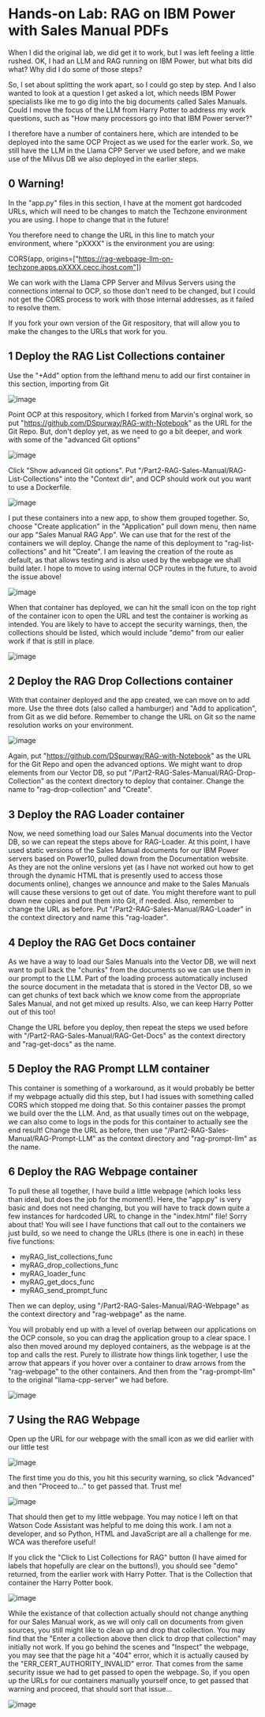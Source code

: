 # Hands-on Lab: RAG on IBM Power with Sales Manual PDFs

When I did the original lab, we did get it to work, but I was left feeling a little rushed. OK, I had an LLM and RAG running on IBM Power, but what bits did what? Why did I do some of those steps?

So, I set about splitting the work apart, so I could go step by step. And I also wanted to look at a question I get asked a lot, which needs IBM Power specialists like me to go dig into the big documents called Sales Manuals. Could I move the focus of the LLM from Harry Potter to address my work questions, such as "How many processors go into that IBM Power server?"

I therefore have a number of containers here, which are intended to be deployed into the same OCP Project as we used for the earler work. So, we still have the LLM in the Llama CPP Server we used before, and we make use of the Milvus DB we also deployed in the earlier steps.

## 0 Warning!

In the "app.py" files in this section, I have at the moment got hardcoded URLs, which will need to be changes to match the Techzone environment you are using. I hope to change that in the future!

You therefore need to change the URL in this line to match your environment, where "pXXXX" is the environment you are using:

CORS(app, origins=["https://rag-webpage-llm-on-techzone.apps.pXXXX.cecc.ihost.com"]) 

We can work with the Llama CPP Server and Milvus Servers using the connections internal to OCP, so those don't need to be changed, but I could not get the CORS process to work with those internal addresses, as it failed to resolve them.

If you fork your own version of the Git respository, that will allow you to make the changes to the URLs that work for you.

## 1 Deploy the RAG List Collections container

Use the "+Add" option from the lefthand menu to add our first container in this section, importing from Git

![image](../images/OCP-add-from-git.png)

Point OCP at this respository, which I forked from Marvin's orginal work, so put "https://github.com/DSpurway/RAG-with-Notebook" as the URL for the Git Repo. But, don't deploy yet, as we need to go a bit deeper, and work with some of the "advanced Git options"

![image](../images/DIS-RAG-with-notebook.png)

Click "Show advanced Git options". Put "/Part2-RAG-Sales-Manual/RAG-List-Collections" into the "Context dir", and OCP should work out you want to use a Dockerfile. 

![image](../images/context-dir-for-list-collections.png)

I put these containers into a new app, to show them grouped together. So, choose "Create application" in the "Application" pull down menu, then name our app "Sales Manual RAG App". We can use that for the rest of the containers we will deploy. 
Change the name of this deployment to "rag-list-collections" and hit "Create". I am leaving the creation of the route as default, as that allows testing and is also used by the webpage we shall build later. I hope to move to using internal OCP routes in the future, to avoid the issue above!

![image](../images/create-rag-list-collections-1.1.png)

When that container has deployed, we can hit the small icon on the top right of the container icon to open the URL and test the container is working as intended. You are likely to have to accept the security warnings, then, the collections should be listed, which would include "demo" from our ealier work if that is still in place.

![image](../images/test-rag-list-collections.png)

## 2 Deploy the RAG Drop Collections container

With that container deployed and the app created, we can move on to add more. Use the three dots (also called a hamburger) and "Add to application", from Git as we did before. Remember to change the URL on Git so the name resolution works on your environment. 

![image](../images/create-next-container.png)

Again, put "https://github.com/DSpurway/RAG-with-Notebook" as the URL for the Git Repo and open the advanced options. We might want to drop elements from our Vector DB, so put "/Part2-RAG-Sales-Manual/RAG-Drop-Collection" as the context directory to deploy that container. Change the name to "rag-drop-collection" and "Create".

## 3 Deploy the RAG Loader container

Now, we need something load our Sales Manual documents into the Vector DB, so we can repeat the steps above for RAG-Loader. At this point, I have used static versions of the Sales Manual documents for our IBM Power servers based on Power10, pulled down from the Documentation website. As they are not the online versions yet (as I have not worked out how to get through the dynamic HTML that is presently used to access those documents online), changes we announce and make to the Sales Manuals will cause these versions to get out of date. You might therefore want to pull down new copies and put them into Git, if needed. Also, remember to change the URL as before. Put "/Part2-RAG-Sales-Manual/RAG-Loader" in the context directory and name this "rag-loader". 

## 4 Deploy the RAG Get Docs container

As we have a way to load our Sales Manuals into the Vector DB, we will next want to pull back the "chunks" from the documents so we can use them in our prompt to the LLM. Part of the loading process automatically inclused the source document in the metadata that is stored in the Vector DB, so we can get chunks of text back which we know come from the appropriate Sales Manual, and not get mixed up results. Also, we can keep Harry Potter out of this too!

Change the URL before you deploy, then repeat the steps we used before with "/Part2-RAG-Sales-Manual/RAG-Get-Docs" as the context directory and "rag-get-docs" as the name. 

## 5 Deploy the RAG Prompt LLM container

This container is something of a workaround, as it would probably be better if my webpage actually did this step, but I had issues with something called CORS which stopped me doing that. So this container passes the prompt we build over the the LLM. And, as that usually times out on the webpage, we can also come to logs in the pods for this container to actually see the end result! Change the URL as before, then use "/Part2-RAG-Sales-Manual/RAG-Prompt-LLM" as the context directory and "rag-prompt-llm" as the name. 

## 6 Deploy the RAG Webpage container

To pull these all together, I have build a little webpage (which looks less than ideal, but does the job for the moment!). Here, the "app.py" is very basic and does not need changing, but you will have to track down quite a few instances for hardcoded URL to change in the "index.html" file! Sorry about that! You will see I have functions that call out to the containers we just build, so we need to change the URLs (there is one in each) in these five functions:

- myRAG_list_collections_func
- myRAG_drop_collections_func
- myRAG_loader_func
- myRAG_get_docs_func
- myRAG_send_prompt_func

Then we can deploy, using "/Part2-RAG-Sales-Manual/RAG-Webpage" as the context directory and "rag-webpage" as the name. 

You will probably end up with a level of overlap between our applications on the OCP console, so you can drag the application group to a clear space. I also then moved around my deployed containers, as the webpage is at the top and calls the rest. Purely to illistrate how things link together, I use the arrow that appears if you hover over a container to draw arrows from the "rag-webpage" to the other containers. And then from the "rag-prompt-llm" to the original "llama-cpp-server" we had before. 

![image](../images/linking-containers.png)

## 7 Using the RAG Webpage

Open up the URL for our webpage with the small icon as we did earlier with our little test

![image](../images/webpage-service-url.png)

The first time you do this, you hit this security warning, so click "Advanced" and then "Proceed to..." to get passed that. Trust me!

![image](../images/not-private.png)

That should then get to my little webpage. You may notice I left on that Watson Code Assistant was helpful to me doing this work. I am not a developer, and so Python, HTML and JavaScript are all a challenge for me. WCA was therefore useful!

If you click the "Click to List Collections for RAG" button (I have aimed for labels that hopefully are clear on the buttons!), you should see "demo" returned, from the earlier work with Harry Potter. That is the Collection that container the Harry Potter book. 

![image](../images/list-collections-demo.png)

While the existance of that collection actually should not change anything for our Sales Manual work, as we will only call on documents from given sources, you still might like to clean up and drop that collection. You may find that the "Enter a collection above then click to drop that collection" may initially not work. If you go behind the scenes and "Inspect" the webpage, you may see that the page hit a "404" error, which it is actually caused by the "ERR_CERT_AUTHORITY_INVALID" error. That comes from the same security issue we had to get passed to open the webpage. So, if you open up the URLs for our containers manually yourself once, to get passed that warning and proceed, that should sort that issue...

![image](../images/cert-auth-error.png)

